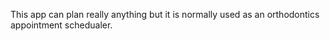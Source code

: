 This app can plan really anything but it is normally used as an orthodontics appointment schedualer.
